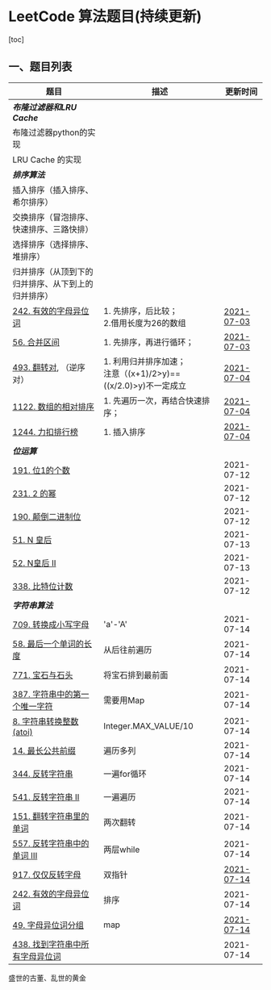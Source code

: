 # LeetCode 算法题目(持续更新)

[toc]

## 一、题目列表

| 题目                                                         | 描述                                                         | 更新时间                                                     |
| ------------------------------------------------------------ | ------------------------------------------------------------ | ------------------------------------------------------------ |
| ***布隆过滤器和LRU Cache***                                  |                                                              |                                                              |
| 布隆过滤器python的实现                                       |                                                              |                                                              |
| LRU Cache 的实现                                             |                                                              |                                                              |
| ***排序算法***                                               |                                                              |                                                              |
| 插入排序（插入排序、希尔排序）                               |                                                              |                                                              |
| 交换排序（冒泡排序、快速排序、三路快排）                     |                                                              |                                                              |
| 选择排序（选择排序、堆排序）                                 |                                                              |                                                              |
| 归并排序（从顶到下的归并排序、从下到上的归并排序）           |                                                              |                                                              |
| [242. 有效的字母异位词](https://leetcode-cn.com/problems/valid-anagram/) | 1. 先排序，后比较；<br />2.借用长度为26的数组                | [2021-07-03](https://gitee.com/lf-ren/arts/blob/master/LeetCodeWP/src/main/java/com/hef/review/review01sort/work01/LeetCode242ValidAnagram.java) |
| [56. 合并区间](https://leetcode-cn.com/problems/merge-intervals/) | 1. 先排序，再进行循环；                                      | [2021-07-03](https://gitee.com/lf-ren/arts/blob/master/LeetCodeWP/src/main/java/com/hef/review/review01sort/work01/LeetCode56MergeIntervals.java) |
| [493. 翻转对](https://leetcode-cn.com/problems/reverse-pairs/), （逆序对） | 1. 利用归并排序加速；<br />注意（(x+1)/2>y)==((x/2.0)>y)不一定成立 | [2021-07-04](https://gitee.com/lf-ren/arts/blob/master/LeetCodeWP/src/main/java/com/hef/review/review01sort/work01/LeetCode493ReversePairs.java) |
| [1122. 数组的相对排序](https://leetcode-cn.com/problems/relative-sort-array/) | 1. 先遍历一次，再结合快速排序；                              | [2021-07-04](https://gitee.com/lf-ren/arts/blob/master/LeetCodeWP/src/main/java/com/hef/review/review01sort/work01/LeetCode1122RelativeSortArray.java) |
| [1244. 力扣排行榜](https://leetcode-cn.com/problems/design-a-leaderboard/) | 1. 插入排序                                                  | [2021-07-04](https://gitee.com/lf-ren/arts/blob/master/LeetCodeWP/src/main/java/com/hef/review/review01sort/work01/LeetCode1244DesignALeaderboard.java) |
| ***位运算***                                                 |                                                              |                                                              |
| [191. 位1的个数](https://leetcode-cn.com/problems/number-of-1-bits/) |                                                              | 2021-07-12                                                   |
| [231. 2 的幂](https://leetcode-cn.com/problems/power-of-two/) |                                                              | 2021-07-12                                                   |
| [190. 颠倒二进制位](https://leetcode-cn.com/problems/reverse-bits/) |                                                              | 2021-07-12                                                   |
| [51. N 皇后](https://leetcode-cn.com/problems/n-queens/)     |                                                              | 2021-07-13                                                   |
| [52. N皇后 II](https://leetcode-cn.com/problems/n-queens-ii/) |                                                              | 2021-07-13                                                   |
| [338. 比特位计数](https://leetcode-cn.com/problems/counting-bits/) |                                                              | 2021-07-12                                                   |
| ***字符串算法***                                             |                                                              |                                                              |
| [709. 转换成小写字母](https://leetcode-cn.com/problems/to-lower-case/) | 'a'-'A'                                                      | 2021-07-14                                                   |
| [58. 最后一个单词的长度](https://leetcode-cn.com/problems/length-of-last-word/) | 从后往前遍历                                                 | 2021-07-14                                                   |
| [771. 宝石与石头](https://leetcode-cn.com/problems/jewels-and-stones/) | 将宝石排到最前面                                             | 2021-07-14                                                   |
| [387. 字符串中的第一个唯一字符](https://leetcode-cn.com/problems/first-unique-character-in-a-string/) | 需要用Map                                                    | 2021-07-14                                                   |
| [8. 字符串转换整数 (atoi)](https://leetcode-cn.com/problems/string-to-integer-atoi/) | Integer.MAX_VALUE/10                                         | 2021-07-14                                                   |
| [14. 最长公共前缀](https://leetcode-cn.com/problems/longest-common-prefix/) | 遍历多列                                                     | 2021-07-14                                                   |
| [344. 反转字符串](https://leetcode-cn.com/problems/reverse-string/) | 一遍for循环                                                  | 2021-07-14                                                   |
| [541. 反转字符串 II](https://leetcode-cn.com/problems/reverse-string-ii/) | 一遍遍历                                                     | 2021-07-14                                                   |
| [151. 翻转字符串里的单词](https://leetcode-cn.com/problems/reverse-words-in-a-string/) | 两次翻转                                                     | 2021-07-14                                                   |
| [557. 反转字符串中的单词 III](https://leetcode-cn.com/problems/reverse-words-in-a-string-iii/) | 两层while                                                    | 2021-07-14                                                   |
| [917. 仅仅反转字母](https://leetcode-cn.com/problems/reverse-only-letters/) | 双指针                                                       | [2021-07-14](https://gitee.com/lf-ren/arts/blob/master/LeetCodeWP/src/main/java/com/hef/review/review03StringAlgorithm/LeetCode917ReverseOnlyLetters.java) |
| [242. 有效的字母异位词](https://leetcode-cn.com/problems/valid-anagram/) | 排序                                                         | 2021-07-14                                                   |
| [49. 字母异位词分组](https://leetcode-cn.com/problems/group-anagrams/) | map                                                          | [2021-07-14](https://gitee.com/lf-ren/arts/blob/master/LeetCodeWP/src/main/java/com/hef/review/review03StringAlgorithm/LeetCode917ReverseOnlyLetters.java) |
| [438. 找到字符串中所有字母异位词](https://leetcode-cn.com/problems/find-all-anagrams-in-a-string/) |                                                              | 2021-07-14                                                   |

盛世的古董、乱世的黄金

